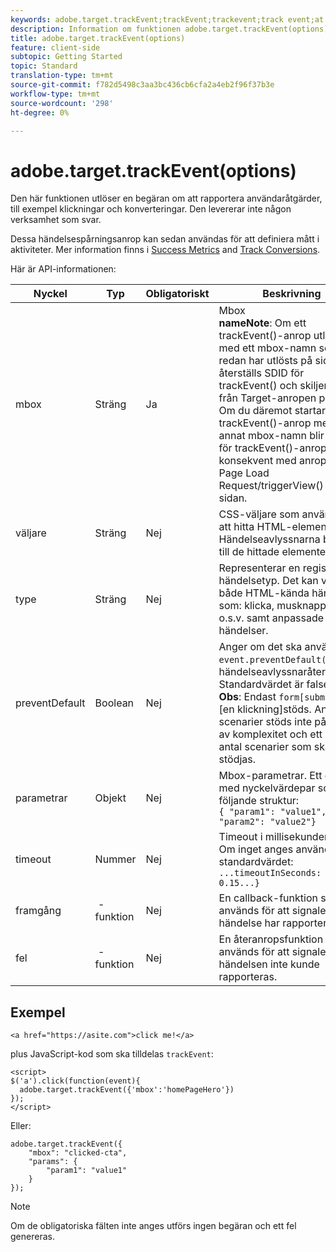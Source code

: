 ```yaml
---
keywords: adobe.target.trackEvent;trackEvent;trackevent;track event;at.js;functions;function;preventDefault;preventdefault;prevent default
description: Information om funktionen adobe.target.trackEvent(options) för Adobe Target JavaScript-biblioteket at.js.
title: adobe.target.trackEvent(options)
feature: client-side
subtopic: Getting Started
topic: Standard
translation-type: tm+mt
source-git-commit: f782d5498c3aa3bc436cb6cfa2a4eb2f96f37b3e
workflow-type: tm+mt
source-wordcount: '298'
ht-degree: 0%

---
```



# adobe.target.trackEvent(options)

Den här funktionen utlöser en begäran om att rapportera användaråtgärder, till exempel klickningar och konverteringar. Den levererar inte någon verksamhet som svar.

Dessa händelsespårningsanrop kan sedan användas för att definiera mått i aktiviteter. Mer information finns i [Success Metrics](../../c-activities/r-success-metrics/success-metrics.md#reference_D011575C85DA48E989A244593D9B9924) and [Track Conversions](../../c-implementing-target/c-implementing-target-for-client-side-web/how-to-deployatjs/implementing-target-without-a-tag-manager.md#task_E85D2F64FEB84201A594F2288FABF053).

Här är API-informationen:

| Nyckel | Typ | Obligatoriskt | Beskrivning |
|--- |--- |--- |--- |
| mbox | Sträng | Ja | Mbox <br>**nameNote**: Om ett trackEvent()-anrop utlöses med ett mbox-namn som redan har utlösts på sidan, återställs SDID för trackEvent() och skiljer sig från Target-anropen på sidan. Om du däremot startar ett trackEvent()-anrop med ett annat mbox-namn blir SDID för trackEvent()-anropen konsekvent med anropet till Page Load Request/triggerView() på sidan. |
| väljare | Sträng | Nej | CSS-väljare som används för att hitta HTML-elementen. Händelseavlyssnarna bifogas till de hittade elementen. |
| type | Sträng | Nej | Representerar en registrerad händelsetyp. Det kan vara både HTML-kända händelser som: klicka, musknappen o.s.v. samt anpassade HTML-händelser. |
| preventDefault | Boolean | Nej | Anger om det ska användas `event.preventDefault()` i händelseavlyssnaråteranropet. Standardvärdet är false.<br>**Obs**: Endast `form[submit] and `[en klickning]stöds. Andra scenarier stöds inte på grund av komplexitet och ett stort antal scenarier som ska stödjas. |
| parametrar | Objekt | Nej | Mbox-parametrar. Ett objekt med nyckelvärdepar som har följande struktur:<br>`{ "param1": "value1", "param2": "value2"}` |
| timeout | Nummer | Nej | Timeout i millisekunder.<br>Om inget anges används standardvärdet:<br>`...timeoutInSeconds: 0.15...}` |
| framgång |  -funktion | Nej | En callback-funktion som används för att signalera att en händelse har rapporterats. |
| fel |  -funktion | Nej | En återanropsfunktion som används för att signalera att händelsen inte kunde rapporteras. |

## Exempel

```
<a href="https://asite.com">click me!</a> 
```

plus JavaScript-kod som ska tilldelas `trackEvent`:

```
<script> 
$('a').click(function(event){ 
  adobe.target.trackEvent({'mbox':'homePageHero'}) 
}); 
</script> 
```

Eller:

```
adobe.target.trackEvent({ 
    "mbox": "clicked-cta", 
    "params": { 
        "param1": "value1" 
    } 
});
```

>[!NOTE]
>
>Om de obligatoriska fälten inte anges utförs ingen begäran och ett fel genereras.